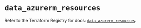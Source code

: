 # `data_azurerm_resources`

Refer to the Terraform Registry for docs: [`data_azurerm_resources`](https://registry.terraform.io/providers/hashicorp/azurerm/4.12.0/docs/data-sources/resources).
